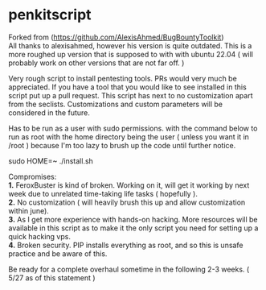 # penkitscript
Forked from (https://github.com/AlexisAhmed/BugBountyToolkit)  
All thanks to alexisahmed, however his version is quite outdated. This is a more roughed up version that is supposed to with with ubuntu 22.04 ( will probably work on other versions that are not far off. )

Very rough script to install pentesting tools. PRs would very much be appreciated.
If you have a tool that you would like to see installed in this script put up a pull request. This script has next to no customization apart from the seclists.
Customizations and custom parameters will be considered in the future.

Has to be run as a user with sudo permissions. with the command below to run as root with the home directory being the user ( unless you want it in /root ) because I'm too lazy to brush up the code until further notice.

sudo HOME=~ ./install.sh

Compromises:  
**1.** FeroxBuster is kind of broken. Working on it, will get it working by next week due to unrelated time-taking life tasks ( hopefully ).  
**2.** No customization ( will heavily brush this up and allow customization within june).  
**3.** As I get more experience with hands-on hacking. More resources will be available in this script as to make it the only script you need for setting up a quick hacking vps.  
**4.** Broken security. PIP installs everything as root, and so this is unsafe practice and be aware of this.  
  
Be ready for a complete overhaul sometime in the following 2-3 weeks. ( 5/27 as of this statement )
